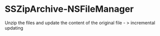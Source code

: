 # SSZipArchive-NSFileManager
Unzip the files and update the content of the original file - > incremental updating
